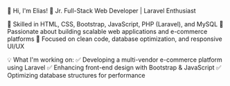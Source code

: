 👋 Hi, I'm Elias!
🚀 Jr. Full-Stack Web Developer | Laravel Enthusiast

🔹 Skilled in HTML, CSS, Bootstrap, JavaScript, PHP (Laravel), and MySQL
🔹 Passionate about building scalable web applications and e-commerce platforms
🔹 Focused on clean code, database optimization, and responsive UI/UX

💡 What I'm working on:
✅ Developing a multi-vendor e-commerce platform using Laravel
✅ Enhancing front-end design with Bootstrap & JavaScript
✅ Optimizing database structures for performance

